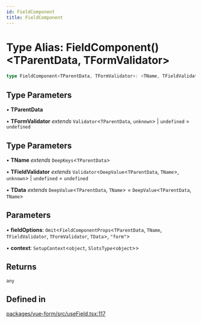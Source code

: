 ```yaml
---
id: FieldComponent
title: FieldComponent
---
```


# Type Alias: FieldComponent()\<TParentData, TFormValidator\>

```ts
type FieldComponent<TParentData, TFormValidator>: <TName, TFieldValidator, TData>(fieldOptions, context) => any;
```

## Type Parameters

• **TParentData**

• **TFormValidator** *extends* `Validator`\<`TParentData`, `unknown`\> \| `undefined` = `undefined`

## Type Parameters

• **TName** *extends* `DeepKeys`\<`TParentData`\>

• **TFieldValidator** *extends* `Validator`\<`DeepValue`\<`TParentData`, `TName`\>, `unknown`\> \| `undefined` = `undefined`

• **TData** *extends* `DeepValue`\<`TParentData`, `TName`\> = `DeepValue`\<`TParentData`, `TName`\>

## Parameters

• **fieldOptions**: `Omit`\<`FieldComponentProps`\<`TParentData`, `TName`, `TFieldValidator`, `TFormValidator`, `TData`\>, `"form"`\>

• **context**: `SetupContext`\<`object`, `SlotsType`\<`object`\>\>

## Returns

`any`

## Defined in

[packages/vue-form/src/useField.tsx:117](https://github.com/TanStack/form/blob/ab5a89b11f2af9f11c720387ff2da9e9d2b82764/packages/vue-form/src/useField.tsx#L117)
